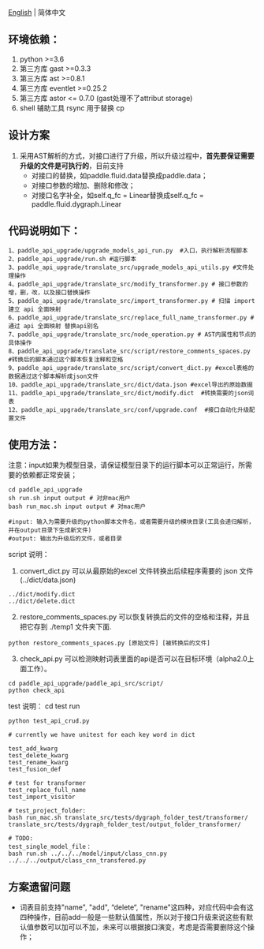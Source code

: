 [English](./README.en.md) | 简体中文

## 环境依赖：
1. python >=3.6
2. 第三方库 gast >=0.3.3
3. 第三方库 ast >=0.8.1
4. 第三方库 eventlet >=0.25.2
5. 第三方库 astor <= 0.7.0 (gast处理不了attribut storage)
6. shell 辅助工具 rsync 用于替换 cp

## 设计方案
1. 采用AST解析的方式，对接口进行了升级，所以升级过程中，**首先要保证需要升级的文件是可执行的**，目前支持  
	- 对接口的替换，如paddle.fluid.data替换成paddle.data；
	- 对接口参数的增加、删除和修改；
	- 对接口名字补全，如self.q_fc = Linear替换成self.q_fc = paddle.fluid.dygraph.Linear


## 代码说明如下：
```
1、paddle_api_upgrade/upgrade_models_api_run.py  #入口，执行解析流程脚本
2、paddle_api_upgrade/run.sh #运行脚本
3、paddle_api_upgrade/translate_src/upgrade_models_api_utils.py #文件处理操作
4、paddle_api_upgrade/translate_src/modify_transformer.py # 接口参数的增，删，改，以及接口替换操作
5、paddle_api_upgrade/translate_src/import_transformer.py # 扫描 import 建立 api 全面映射
6、paddle_api_upgrade/translate_src/replace_full_name_transformer.py # 通过 api 全面映射 替换api别名
7、paddle_api_upgrade/translate_src/node_operation.py # AST内属性和节点的具体操作
8、paddle_api_upgrade/translate_src/script/restore_comments_spaces.py #转换后的脚本通过这个脚本恢复注释和空格
9、paddle_api_upgrade/translate_src/script/convert_dict.py #excel表格的数据通过这个脚本解析成json文件
10、paddle_api_upgrade/translate_src/dict/data.json #excel导出的原始数据
11、paddle_api_upgrade/translate_src/dict/modify.dict  #转换需要的json词表
12、paddle_api_upgrade/translate_src/conf/upgrade.conf  #接口自动化升级配置文件
```
## 使用方法：
注意：input如果为模型目录，请保证模型目录下的运行脚本可以正常运行，所需要的依赖都正常安装；
```
cd paddle_api_upgrade
sh run.sh input output # 对非mac用户
bash run_mac.sh input output # 对mac用户

#input: 输入为需要升级的python脚本文件名，或者需要升级的模块目录(工具会递归解析，并在output目录下生成新文件)
#output: 输出为升级后的文件，或者目录
```

script 说明：
1. convert_dict.py 可以从最原始的excel 文件转换出后续程序需要的 json 文件 (../dict/data.json)
```
../dict/modify.dict
../dict/delete.dict
```
2. restore_comments_spaces.py 可以恢复转换后的文件的空格和注释，并且把它存到 ./temp1 文件夹下面.
```
python restore_comments_spaces.py [原始文件] [被转换后的文件]
```
3. check_api.py 可以检测映射词表里面的api是否可以在目标环境（alpha2.0上面工作）。
```
cd paddle_api_upgrade/paddle_api_src/script/
python check_api
```

test 说明： cd test run

	python test_api_crud.py

	# currently we have unitest for each key word in dict

	test_add_kwarg
	test_delete_kwarg
	test_rename_kwarg
	test_fusion_def

	# test for transformer
	test_replace_full_name
	test_import_visitor

	# test_project_folder:
	bash run_mac.sh translate_src/tests/dygraph_folder_test/transformer/ translate_src/tests/dygraph_folder_test/output_folder_transformer/

	# TODO:
	test_single_model_file：
	bash run.sh ../../../model/input/class_cnn.py ../../../output/class_cnn_transfered.py

## 方案遗留问题
- 词表目前支持"name",  "add",  “delete“,  "rename"这四种，对应代码中会有这四种操作，目前add一般是一些默认值属性，所以对于接口升级来说这些有默认值参数可以加可以不加，未来可以根据接口演变，考虑是否需要删除这个操作；
